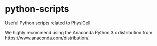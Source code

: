 # python-scripts
Useful Python scripts related to PhysiCell

We highly recommend using the Anaconda Python 3.x distribution from https://www.anaconda.com/distribution/.
